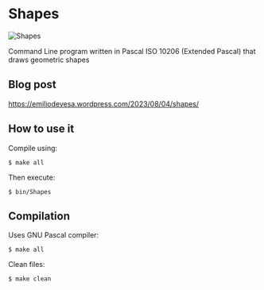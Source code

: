 # Shapes
![Shapes](https://emiliodevesa.files.wordpress.com/2023/08/shapes.png)

Command Line program written in Pascal ISO 10206 (Extended Pascal) that draws geometric shapes


## Blog post
https://emiliodevesa.wordpress.com/2023/08/04/shapes/


## How to use it
Compile using:

	$ make all

Then execute:

	$ bin/Shapes


## Compilation
Uses GNU Pascal compiler:

	$ make all

Clean files:

	$ make clean

